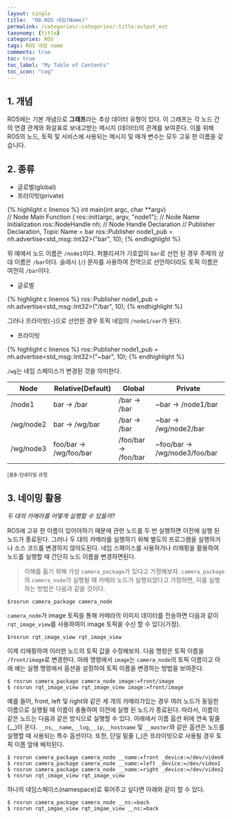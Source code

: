 ```yaml
---
layout: single
title:  "08.ROS 네임(Name)"
permalink: /categories/:categories/:title:output_ext
taxonomy: {title}
categories: ROS
tags: ROS 네임 name
comments: true
toc: true
toc_label: "My Table of Contents"
toc_icon: "cog"
---
```



## 1. 개념

ROS에는 기본 개념으로 **그래프**라는 추상 데이터 유형이 있다. 이 그래프는 각 노드 간의 연결 관계와 화살표로 보내고받는 메시지 (데이터)의 관계를 보여준다. 이를 위해 ROS의 노드, 토픽 및 서비스에 사용되는 메시지 및 매개 변수는 모두 고유 한 이름을 갖습니다.

## 2. 종류

* 글로벌(global)
* 프라이빗(private)


{% highlight c linenos %}
int main(int argc, char **argv) 		
// Node Main Function
{
ros::init(argc, argv, "node1"); 		 // Node Name Initialization
ros::NodeHandle nh; 			 // Node Handle Declaration
// Publisher Declaration, Topic Name = bar
ros::Publisher node1_pub = nh.advertise<std_msg::Int32>("bar", 10);
{% endhighlight %}

위 예에서 노드 이름은 `/node1`이다. 퍼블리셔가 기호없이 `bar`로 선언 된 경우 주제의 상대 이름은 `/bar`이다. 슬래시 (`/`) 문자를 사용하여 전역으로 선언하더라도 토픽 이름은 여전히 `/bar`이다.

* 글로벌

{% highlight c linenos %}
ros::Publisher node1_pub = nh.advertise<std_msg::Int32>("/bar", 10);
{% endhighlight %}

그러나 프라이빗(`~`)으로 선언한 경우 토픽 네임이 `/node1/var`가 된다.

* 프라이빗

{% highlight c linenos %}
ros::Publisher node1_pub = nh.advertise<std_msg::Int32>("~bar", 10);
{% endhighlight %}

`/wg`는 네임 스페이스가 변경된 것을 의미한다.

|Node|Relative(Default)|Global|Private|
|---|---|---|---|
|/node1|bar → /bar|/bar → /bar|~bar → /node1/bar|
|/wg/node2|bar → /wg/bar|/bar → /bar|~bar → /wg/node2/bar|
|/wg/node3|foo/bar → /wg/foo/bar|/foo/bar → /foo/bar|~foo/bar → /wg/node3/foo/bar|

<small>[표8-1]네이밍 규칭</small>

## 3. 네이밍 활용

*두 대의 카메라를 어떻게 실행할 수 있을까?*

ROS에 고유 한 이름이 있어야하기 때문에 관련 노드를 두 번 실행하면 이전에 실행 된 노드가 종료된다. 그러나 두 대의 카메라를 실행하기 위해 별도의 프로그램을 실행하거나 소스 코드를 변경하지 않아도된다. 네임 스페이스를 사용하거나 리매핑을 활용하여 노드를 실행할 때 간단히 노드 이름을 변경하면된다.

>이해를 돕기 위해 가상 `camera_package`가 있다고 가정해보자. `camera_package`의 `camera_node`가 실행될 때 카메라 노드가 실행되었다고 가정하면, 이를 실행하는 방법은 다음과 같을 것이다.

```
$rosrun camera_package camera_node
```
`camera_node`가 image 토픽을 통해 카메라의 이미지 데이터를 전송하면 다음과 같이 `rqt_image_view`를 사용하여이 image 토픽을 수신 할 수 있다(가정). 
```
$rosrun rqt_image_view rqt_image_view
```
이제 리매핑하여 이러한 노드의 토픽 값을 수정해보자. 다음 명령은 토픽 이름을 `/front/image`로 변경한다. 아래 명령에서 `image`는 `camera_node`의 토픽 이름이고 아래 예는 실행 명령에서 옵션을 설정하여 토픽 이름을 변경하는 방법을 보여준다.

```
$ rosrun camera_package camera_node image:=front/image
$ rosrun rqt_image_view rqt_image_view image:=front/image
```

예를 들어, front, left 및 right와 같은 세 개의 카메라가있는 경우 여러 노드가 동일한 이름으로 실행될 때 이름이 충돌하여 이전에 실행 된 노드가 종료된다. 따라서, 이름이 같은 노드는 다음과 같은 방식으로 실행할 수 있다. 아래에서 이름 옵션 뒤에 연속 밑줄 (__)이 온다.
`__ns`,`__name`,`__log`,`__ip`,`__hostname` 및 `__master`와 같은 옵션은 노드를 실행할 때 사용되는 특수 옵션이다. 또한, 단일 밑줄 (_)은 프라이빗으로 사용될 경우 토픽 이름 앞에 배치된다.

```
$ rosrun camera_package camera_node __name:=front _device:=/dev/video0
$ rosrun camera_package camera_node __name:=left _device:=/dev/video1
$ rosrun camera_package camera_node __name:=right _device:=/dev/video2
$ rosrun rqt_image_view rqt_image_view
```

하나의 네임스페이스(namespace)로 묶어주고 싶다면 아래와 같이 할 수 있다.

```
$ rosrun camera_package camera_node __ns:=back
$ rosrun rqt_imgae_view rqt_imgae_view __ns:=back
```






